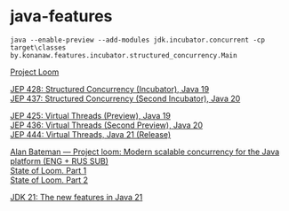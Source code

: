 # java-features

```
java --enable-preview --add-modules jdk.incubator.concurrent -cp target\classes by.konanaw.features.incubator.structured_concurrency.Main
```

[Project Loom](https://wiki.openjdk.org/display/loom)

[JEP 428: Structured Concurrency (Incubator), Java 19](https://openjdk.org/jeps/428) <br/>
[JEP 437: Structured Concurrency (Second Incubator), Java 20](https://openjdk.org/jeps/437) <br/>

[JEP 425: Virtual Threads (Preview), Java 19](https://openjdk.org/jeps/425) <br/>
[JEP 436: Virtual Threads (Second Preview), Java 20](https://openjdk.org/jeps/436) <br/>
[JEP 444: Virtual Threads, Java 21 (Release)](https://openjdk.org/jeps/444) <br/>

[Alan Bateman — Project loom: Modern scalable concurrency for the Java platform (ENG + RUS SUB)](https://www.youtube.com/watch?v=7GLVROqgQJY) <br/>
[State of Loom. Part 1](https://cr.openjdk.org/~rpressler/loom/loom/sol1_part1.html) <br/>
[State of Loom. Part 2](https://cr.openjdk.org/~rpressler/loom/loom/sol1_part2.html) <br/>

[JDK 21: The new features in Java 21](https://www.infoworld.com/article/3689880/jdk-21-the-new-features-in-java-21.html) <br/>
